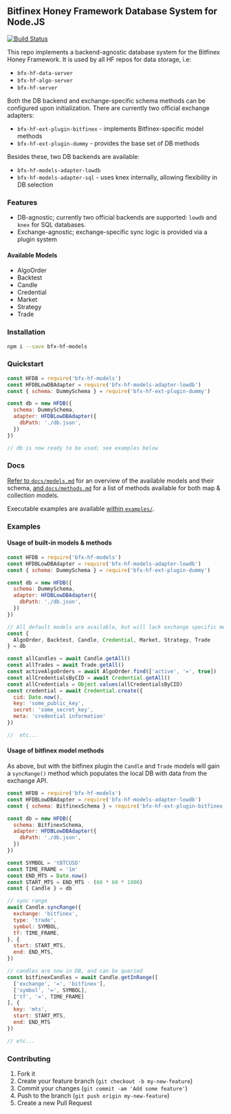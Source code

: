 ## Bitfinex Honey Framework Database System for Node.JS

[![Build Status](https://travis-ci.org/bitfinexcom/bfx-hf-models.svg?branch=master)](https://travis-ci.org/bitfinexcom/bfx-hf-models)

This repo implements a backend-agnostic database system for the Bitfinex Honey Framework. It is used by all HF repos for data storage, i.e:

* `bfx-hf-data-server`
* `bfx-hf-algo-server`
* `bfx-hf-server`

Both the DB backend and exchange-specific schema methods can be configured upon initialization. There are currently two official exchange adapters:

* `bfx-hf-ext-plugin-bitfinex` - implements Bitfinex-specific model methods
* `bfx-hf-ext-plugin-dummy` - provides the base set of DB methods

Besides these, two DB backends are available:

* `bfx-hf-models-adapter-lowdb`
* `bfx-hf-models-adapter-sql` - uses knex internally, allowing flexibility in DB selection

### Features

* DB-agnostic; currently two official backends are supported: `lowdb` and `knex` for SQL databases.
* Exchange-agnostic; exchange-specific sync logic is provided via a plugin system

#### Available Models
* AlgoOrder
* Backtest
* Candle
* Credential
* Market
* Strategy
* Trade

### Installation

```bash
npm i --save bfx-hf-models
```

### Quickstart

```js
const HFDB = require('bfx-hf-models')
const HFDBLowDBAdapter = require('bfx-hf-models-adapter-lowdb')
const { schema: DummySchema } = require('bfx-hf-ext-plugin-dummy')

const db = new HFDB({
  schema: DummySchema,
  adapter: HFDBLowDBAdapter({
    dbPath: './db.json',
  })
})

// db is now ready to be used; see examples below
```

### Docs

[Refer to `docs/models.md`](/docs/models.md) for an overview of the available models and their schema, [and `docs/methods.md`](/docs/methods.md) for a list of methods available for both map & collection models.

Executable examples are available [within `examples/`](/examples).

### Examples
#### Usage of built-in models & methods
```js
const HFDB = require('bfx-hf-models')
const HFDBLowDBAdapter = require('bfx-hf-models-adapter-lowdb')
const { schema: DummySchema } = require('bfx-hf-ext-plugin-dummy')

const db = new HFDB({
  schema: DummySchema,
  adapter: HFDBLowDBAdapter({
    dbPath: './db.json',
  })
})

// All default models are available, but will lack exchange specific methods (i.e Candle.sync_range())
const {
  AlgoOrder, Backtest, Candle, Credential, Market, Strategy, Trade
} = db

const allCandles = await Candle.getAll()
const allTrades = await Trade.getAll()
const activeAlgoOrders = await AlgoOrder.find(['active', '=', true])
const allCredentialsByCID = await Credential.getAll()
const allCredentials = Object.values(allCredentialsByCID)
const credential = await Credential.create({
  cid: Date.now(),
  key: 'some_public_key',
  secret: 'some_secret_key',
  meta: 'credential information'
})

//  etc...
```

#### Usage of bitfinex model methods
As above, but with the bitfinex plugin the `Candle` and `Trade` models will gain a `syncRange()` method which populates the local DB with data from the exchange API.

```js
const HFDB = require('bfx-hf-models')
const HFDBLowDBAdapter = require('bfx-hf-models-adapter-lowdb')
const { schema: BitfinexSchema } = require('bfx-hf-ext-plugin-bitfinex')

const db = new HFDB({
  schema: BitfinexSchema,
  adapter: HFDBLowDBAdapter({
    dbPath: './db.json',
  })
})

const SYMBOL = 'tBTCUSD'
const TIME_FRAME = '1m'
const END_MTS = Date.now()
const START_MTS = END_MTS - (60 * 60 * 1000)
const { Candle } = db

// sync range
await Candle.syncRange({
  exchange: 'bitfinex',
  type: 'trade',
  symbol: SYMBOL,
  tf: TIME_FRAME,
}, {
  start: START_MTS,
  end: END_MTS,
})

// candles are now in DB, and can be queried
const bitfinexCandles = await Candle.getInRange([
  ['exchange', '=', 'bitfinex'],
  ['symbol', '=', SYMBOL],
  ['tf', '=', TIME_FRAME]
], {
  key: 'mts',
  start: START_MTS,
  end: END_MTS
})

// etc...
```

### Contributing

1. Fork it
2. Create your feature branch (`git checkout -b my-new-feature`)
3. Commit your changes (`git commit -am 'Add some feature'`)
4. Push to the branch (`git push origin my-new-feature`)
5. Create a new Pull Request